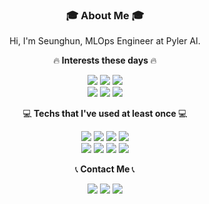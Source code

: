 <h3 align="center">🎓 About Me 🎓</h3>
<p align="center"> Hi, I'm Seunghun, MLOps Engineer at Pyler AI.
<p align="center">🔥<strong> Interests these days </strong>🔥</p>
<p align="center">
  <img src=https://img.shields.io/badge/Python-3766AB?style=flat-square&logo=Python&logoColor=white>
  <img src=https://img.shields.io/badge/Opencv-5C3EE8?style=flat-square&logo=OpenCV&logoColor=white>
  <img src=https://img.shields.io/badge/Docker-2496ED?style=flat-square&logo=Docker&logoColor=white>
  <br>
  <img src=https://img.shields.io/badge/Keras-D00000?style=flat-square&logo=Keras&logoColor=white>
  <img src=https://img.shields.io/badge/TensorFlow-FF6F00?style=flat-square&logo=TensorFlow&logoColor=white>
  <img src=https://img.shields.io/badge/Kubernetes-326CE5?style=flat-square&logo=Kubernetes&logoColor=white>
</p>
<p align="center">💻<strong> Techs that I've used at least once </strong>💻</p> 
<p align="center">
  <img src=https://img.shields.io/badge/C++-00599C?style=flat-square&logo=C%2B%2B&logoColor=white>
  <img src=https://img.shields.io/badge/C-A8B9CC?style=flat-square&logo=C&logoColor=white>
  <img src=https://img.shields.io/badge/Swift-FA7343?style=flat-square&logo=Swift&logoColor=white>
  <img src=https://img.shields.io/badge/Java-007396?style=flat-square&logo=Java&logoColor=white>
  <br>
  <img src=https://img.shields.io/badge/MySQL-4479A1?style=flat-square&logo=MySQL&logoColor=white>
  <img src=https://img.shields.io/badge/PHP-777BB4?style=flat-square&logo=PHP&logoColor=white>
  <img src=https://img.shields.io/badge/pandas-150458?style=flat-square&logo=pandas&logoColor=white>
  <img src=https://img.shields.io/badge/Swift-F05138?style=flat-square&logo=Swift&logoColor=white>
</p>
<p align="center">📞<strong> Contact Me </strong>📞</p>
<p align="center">
  <a href="https://www.linkedin.com/in/seunghun-shin-8842a8186"><img src=https://img.shields.io/badge/LinkedIn-0A66C2?style=flat-square&logo=LinkedIn&logoColor=white></a>
  <a href="https://www.github.com/softho0n"><img src=https://img.shields.io/badge/github-181717?style=flat-square&logo=github&logoColor=white></a>
  <a href="mailto:18shshin@gmail.com"><img src=https://img.shields.io/badge/gmail-EA4335?style=flat-square&logo=gmail&logoColor=white></a>
</p>
